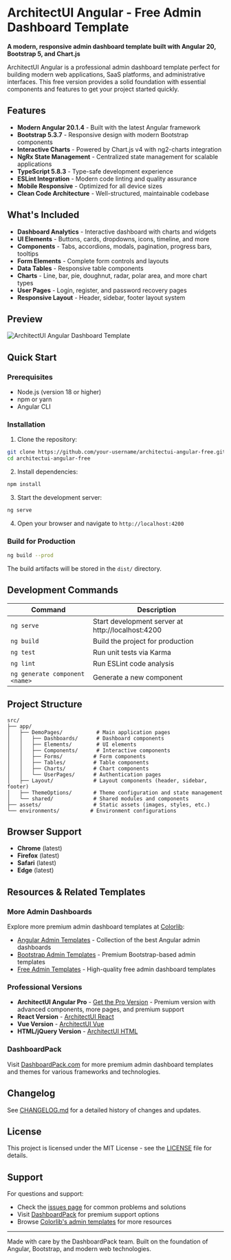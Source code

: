 # ArchitectUI Angular - Free Admin Dashboard Template

**A modern, responsive admin dashboard template built with Angular 20, Bootstrap 5, and Chart.js**

ArchitectUI Angular is a professional admin dashboard template perfect for building modern web applications, SaaS platforms, and administrative interfaces. This free version provides a solid foundation with essential components and features to get your project started quickly.

## Features

- **Modern Angular 20.1.4** - Built with the latest Angular framework
- **Bootstrap 5.3.7** - Responsive design with modern Bootstrap components
- **Interactive Charts** - Powered by Chart.js v4 with ng2-charts integration
- **NgRx State Management** - Centralized state management for scalable applications
- **TypeScript 5.8.3** - Type-safe development experience
- **ESLint Integration** - Modern code linting and quality assurance
- **Mobile Responsive** - Optimized for all device sizes
- **Clean Code Architecture** - Well-structured, maintainable codebase

## What's Included

- **Dashboard Analytics** - Interactive dashboard with charts and widgets
- **UI Elements** - Buttons, cards, dropdowns, icons, timeline, and more
- **Components** - Tabs, accordions, modals, pagination, progress bars, tooltips
- **Form Elements** - Complete form controls and layouts
- **Data Tables** - Responsive table components
- **Charts** - Line, bar, pie, doughnut, radar, polar area, and more chart types
- **User Pages** - Login, register, and password recovery pages
- **Responsive Layout** - Header, sidebar, footer layout system

## Preview

![ArchitectUI Angular Dashboard Template](https://colorlib.com/wp/wp-content/uploads/sites/2/architectui-angular-free.jpg)

## Quick Start

### Prerequisites

- Node.js (version 18 or higher)
- npm or yarn
- Angular CLI

### Installation

1. Clone the repository:
```bash
git clone https://github.com/your-username/architectui-angular-free.git
cd architectui-angular-free
```

2. Install dependencies:
```bash
npm install
```

3. Start the development server:
```bash
ng serve
```

4. Open your browser and navigate to `http://localhost:4200`

### Build for Production

```bash
ng build --prod
```

The build artifacts will be stored in the `dist/` directory.

## Development Commands

| Command | Description |
|---------|-------------|
| `ng serve` | Start development server at http://localhost:4200 |
| `ng build` | Build the project for production |
| `ng test` | Run unit tests via Karma |
| `ng lint` | Run ESLint code analysis |
| `ng generate component <name>` | Generate a new component |

## Project Structure

```
src/
├── app/
│   ├── DemoPages/           # Main application pages
│   │   ├── Dashboards/      # Dashboard components
│   │   ├── Elements/        # UI elements
│   │   ├── Components/      # Interactive components
│   │   ├── Forms/          # Form components
│   │   ├── Tables/         # Table components
│   │   ├── Charts/         # Chart components
│   │   └── UserPages/      # Authentication pages
│   ├── Layout/             # Layout components (header, sidebar, footer)
│   ├── ThemeOptions/       # Theme configuration and state management
│   └── shared/             # Shared modules and components
├── assets/                 # Static assets (images, styles, etc.)
└── environments/          # Environment configurations
```

## Browser Support

- **Chrome** (latest)
- **Firefox** (latest)
- **Safari** (latest)
- **Edge** (latest)

## Resources & Related Templates

### More Admin Dashboards
Explore more premium admin dashboard templates at [Colorlib](https://colorlib.com):
- [Angular Admin Templates](https://colorlib.com/wp/angular-admin-templates/) - Collection of the best Angular admin dashboards
- [Bootstrap Admin Templates](https://colorlib.com/wp/bootstrap-admin-templates/) - Premium Bootstrap-based admin templates
- [Free Admin Templates](https://colorlib.com/wp/free-admin-templates/) - High-quality free admin dashboard templates

### Professional Versions
- **ArchitectUI Angular Pro** - [Get the Pro Version](https://dashboardpack.com/theme-details/architectui-angular-7-bootstrap-material-design-pro) - Premium version with advanced components, more pages, and premium support
- **React Version** - [ArchitectUI React](https://dashboardpack.com/theme-details/architectui-dashboard-react-pro)
- **Vue Version** - [ArchitectUI Vue](https://dashboardpack.com/theme-details/architectui-dashboard-vue-pro)
- **HTML/jQuery Version** - [ArchitectUI HTML](https://dashboardpack.com/theme-details/architectui-dashboard-html-pro/)

### DashboardPack
Visit [DashboardPack.com](https://dashboardpack.com) for more premium admin dashboard templates and themes for various frameworks and technologies.

## Changelog

See [CHANGELOG.md](CHANGELOG.md) for a detailed history of changes and updates.

## License

This project is licensed under the MIT License - see the [LICENSE](LICENSE) file for details.

## Support

For questions and support:
- Check the [issues page](../../issues) for common problems and solutions
- Visit [DashboardPack](https://dashboardpack.com) for premium support options
- Browse [Colorlib's admin templates](https://colorlib.com/wp/angular-admin-templates/) for more resources

---

Made with care by the DashboardPack team. Built on the foundation of Angular, Bootstrap, and modern web technologies.